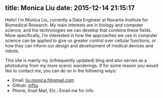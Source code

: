 title: Monica Liu
date: 2015-12-14 21:15:17
---

Hello! I'm Monica Liu, currently a Data Engineer at Novartis Institute for Biomedical Research. My main interests are in biology and computer science, and the technologies we can develop that combine these fields. More specifically, I'm interested in how the approaches we use in computer science can be applied to give us greater control over cellular functions, or how they can inform our design and development of medical devices and robots.

This site is mainly my (infrequently updated) blog and also serves as a photodump from my more scenic wanderings. If for some reason you would like to contact me, you can do so in the following ways:

<ul>
<li>Email: <a href="mailto: liu.monica.f@gmail.com">liu.monica.f@gmail.com</a></li>
<li>Github: <a href="https://github.com/mfliu">mfliu</a></li>
<li>Phone, Snail Mail, Etc.: Email me for info.</li>
</ul>